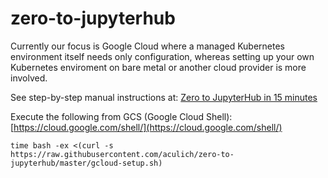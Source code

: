 # zero-to-jupyterhub

Currently our focus is Google Cloud where a managed Kubernetes
environment itself needs only configuration, whereas setting up your
own Kubernetes enviroment on bare metal or another cloud provider is
more involved.

See step-by-step manual instructions at: [Zero to JupyterHub in 15 minutes](https://paper.dropbox.com/doc/Zero-to-JupyterHub-in-15-minutes-mbwBn4mjyIuM5siYsFtay)

Execute the following from GCS (Google Cloud Shell): [https://cloud.google.com/shell/](https://cloud.google.com/shell/)

```
time bash -ex <(curl -s https://raw.githubusercontent.com/aculich/zero-to-jupyterhub/master/gcloud-setup.sh)
```
